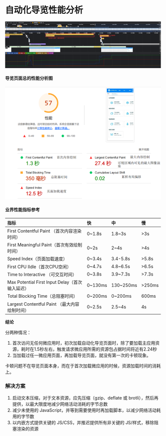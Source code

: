 # 自动化导览性能分析
![Img](./FILES/自动化导览性能分析.md/img-20230915143200.png)

#### 导览页面总的性能分析图
![Img](./FILES/自动化导览性能分析.md/img-20230915153037.png)




#### 业界性能指标参考
| 指标 | 快 | 中 | 慢 |
|:-- |:-- |:-- |:-- |
| First Contentful Paint （首次内容渲染时间）  | 0~1.8s | 1.8~3s |>3s |
| First Meaningful Paint（首次有效绘制时间） | 0~2s | 2~4s |>4s |
| Speed Index（页面加载速度） | 0~3.4s | 3.4-5.8s |>5.8s |
| First CPU Ildle（首次CPU空闲）| 0~4.7s | 4.8~6.5s |>6.5s |
| Time to Interactive （可交互时间） | 0~3.8s | 3.9~7.3s |>7.3s |
| Max Potential First Input Delay（首次输入延迟） | 0~130ms | 130~250ms |>250ms |
| Total Blocking Time（总阻塞时间） | 0~200ms | 0~200ms |600ms |
| Largest Contentful Paint （最大内容绘制时间） | 0~2.5s | 2.5~4s |4s |

<b>结论</b>

分两种情况：
1. 首次访问无任何微应用时，初次加载自动化导览页面时，除了要加载主应用资源，耗时在1.5秒左右，触发请求微应用所需的资源包占据时间将近有2.24秒
2. 当加载过任一微应用页面，再加载导览页面，就没有第一次的卡顿现象。

卡顿问题不在导览页面本身，而在于首次加载微应用的时候，资源加载时间的消耗上。

### 解决方案
1. 启动文本压缩，对于文本资源，应先压缩（gzip、deflate 或 brotli），然后再提供，以最大限度地减少网络活动消耗的字节总数
2. 减少未使用的 JavaScript，并等到需要使用时再加载脚本，以减少网络活动耗用的字节数
3. 以内嵌方式提供关键的 JS/CSS，并推迟提供所有非关键的 JS/样式，移除阻塞渲染的资源



